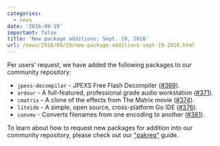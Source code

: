 ```yaml
---
categories:
  - news
date: '2016-09-19'
important: false
title: 'New package additions: Sept. 19, 2016'
url: /news/2016/09/19/new-package-additions-sept-19-2016.html
---
```



Per users' request, we have added the following packages to our community repository:

- `jpexs-decompiler` - JPEXS Free Flash Decompiler ([#369](https://github.com/AOSC-Dev/aosc-os-abbs/issues/369)).
- `ardour` - A full-featured, professional grade audio workstation ([#371](https://github.com/AOSC-Dev/aosc-os-abbs/issues/371)).
- `cmatrix` - A clone of the effects from The Matrix movie ([#374](https://github.com/AOSC-Dev/aosc-os-abbs/issues/374)).
- `liteide` - A simple, open source, cross-platform Go IDE ([#376](https://github.com/AOSC-Dev/aosc-os-abbs/issues/376)).
- `convmv` - Converts filenames from one encoding to another ([#381](https://github.com/AOSC-Dev/aosc-os-abbs/issues/381)).

To learn about how to request new packages for addition into our community repository, please check out our ["pakreq"](https://github.com/AOSC-Dev/aosc-os-abbs/blob/staging/CONTRIBUTING.md#hey-i-need-a-new-package) guide.